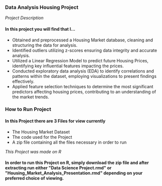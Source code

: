 ### Data Analysis Housing Project
_Project Description_
#### In this project you will find that I...
- Obtained and preprocessed a Housing Market database, cleaning and structuring the data for analysis.
- Identified outliers utilizing z-scores ensuring data integrity and accurate analysis.
- Utilized a Linear Regression Model to predict future Housing Prices, identifying key influential features impacting the prices.
- Conducted exploratory data analysis (EDA) to identify correlations and patterns within the dataset, employing visualizations to present findings effectively.
- Applied feature selection techniques to determine the most significant predictors affecting housing prices, contributing to an understanding of the market trends.

### How to Run Project
#### In this Project there are 3 Files for view currently
- The Housing Market Dataset
- The code used for the Project
- A zip file containing all the files necessary in order to run

_This Project was made on R_

#### In order to run this Project on R, simply download the zip file and after extracting run either "Data Science Project.rmd" or "Housing_Market_Analysis_Presentation.rmd" depending on your preferred choice of viewing.
